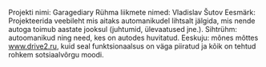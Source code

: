 Projekti nimi: Garagediary
Rühma liikmete nimed: Vladislav Šutov
Eesmärk: Projekteerida veebileht mis aitaks automanikudel lihtsalt jälgida, mis nende autoga toimub aastate jooksul (juhtumid, ülevaatused jne.).
Sihtrühm: autoomanikud ning need, kes on autodes huvitatud.
Eeskuju: mõnes mõttes www.drive2.ru, kuid seal funktsionaalsus on väga piiratud ja kõik on tehtud rohkem sotsiaalvõrgu moodi.

